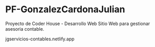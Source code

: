 # PF-GonzalezCardonaJulian

Proyecto de Coder House - Desarrollo Web
Sitio Web para gestionar asesoria contable. 

jgservicios-contables.netlify.app
